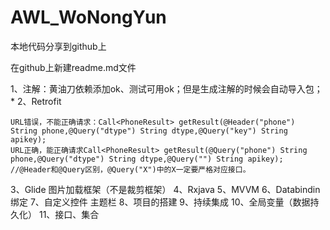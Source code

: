 # AWL_WoNongYun
本地代码分享到github上

在github上新建readme.md文件

1、注解：黄油刀依赖添加ok、测试可用ok；但是生成注解的时候会自动导入包；*
2、Retrofit

    URL错误，不能正确请求：Call<PhoneResult> getResult(@Header("phone") String phone,@Query("dtype") String dtype,@Query("key") String apikey);
    URL正确，能正确请求Call<PhoneResult> getResult(@Query("phone") String phone,@Query("dtype") String dtype,@Query("") String apikey);
    //@Header和@Query区别，@Query("X")中的X一定要严格对应接口。
3、Glide 图片加载框架（不是裁剪框架）
4、Rxjava
5、MVVM
6、Databindin绑定
7、自定义控件
    主题栏
8、项目的搭建
9、持续集成
10、全局变量（数据持久化）
11、接口、集合